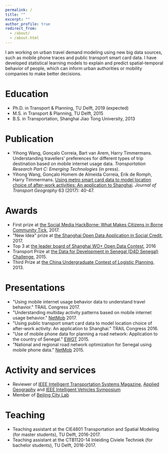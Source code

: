 ```yaml
---
permalink: /
title: ""
excerpt: ""
author_profile: true
redirect_from: 
  - /about/
  - /about.html
---
```


I am working on urban travel demand modeling using new big data sources, such as mobile phone traces and public transport smart card data. I have developed statistical learning models to explain and predict spatial-temporal behavior of people, which can inform urban authorities or mobility companies to make better decisions.

Education
======
* Ph.D. in Transport & Planning, TU Delft, 2019 (expected)
* M.S. in Transport & Planning, TU Delft, 2015
* B.S. in Transportation, Shanghai Jiao Tong University, 2013

Publication
======
* Yihong Wang, Gonçalo Correia, Bart van Arem, Harry Timmermans. Understanding travellers' preferences for different types of trip destination based on mobile internet usage data. <i>Transportation Research Part C: Emerging Technologies</i> (in press).
* Yihong Wang, Gonçalo Homem de Almeida Correia, Erik de Romph, Harry Timmermans. <a href="https://www.sciencedirect.com/science/article/pii/S0966692317300029">Using metro smart card data to model location choice of after-work activities: An application to Shanghai</a>. <i>Journal of Transport Geography</i> 63 (2017): 40-47.

Awards
======
* First prize at [the Social Media HackBorne: What Makes Citizens in Borne Community Tick](https://www.borneboeit.nl/56366/nieuws/chinese-cheese-eaters-winnen-hackathon?lipi=urn%3Ali%3Apage%3Ad_flagship3_profile_view_base_recent_activity_details_shares%3BFqNbXrEyTmGFHw95wk5Evg%3D%3D), 2017.
* "New Idea" prize at [the Shanghai Open Data Application in Social Credit](http://ptkj.shpt.gov.cn/html/xwdt/kjdt/963057831518.html), 2017.
* Top 3 at [the leader board of Shanghai WO+ Open Data Contest](https://www.kesci.com/apps/home/competition/56f37e6717f910f4347acf2e/leaderboard), 2016
* Transport Prize at [the Data for Development in Senegal (D4D Senegal) Challenge](http://www.d4d.orange.com/en/presentation/endowment-and-panel/Folder/The-D4D-Challenge-is-a-great-success), 2015.
* Third Prize at [the China Undergraduate Contest of Logistic Planning](http://special.univs.cn/service/anjibei/tdfc/2013/0312/955749.shtml), 2013.

Presentations
======
* "Using mobile internet usage behavior data to understand travel behavior." TRAIL Congress 2017.
* "Understanding multiday activity patterns based on mobile internet usage behavior." [NetMob](http://netmob.org/) 2017.
* "Using public transport smart card data to model location choice of after-work activity: An application to Shanghai." TRAIL Congress 2016.
* "Use of mobile phone data for planning a road network: Application to the country of Senegal." [EWGT](http://www.ewgt.org/) 2015.
* "National and regional road network optimization for Senegal using mobile phone data." [NetMob](http://netmob.org/) 2015.

Activity and services
======
* Reviewer of <a href="http://ieeexplore.ieee.org/xpl/RecentIssue.jsp?punumber=5117645">IEEE Intelligent Transportation Systems Magazine</a>, <a href="https://www.journals.elsevier.com/applied-geography">Applied Geography</a> and <a href="http://www.2018iv.org/">IEEE Intelligent Vehicles Symposium</a>
* Member of <a href="https://www.beijingcitylab.com/">Beijing City Lab</a>

Teaching
======
* Teaching assistant at the CIE4801 Transportation and Spatial Modeling (for master students), TU Delft, 2016-2017.
* Teaching assistant at the CTB1120-14 Inleiding Civiele Techniek (for bachelor students), TU Delft, 2016-2017.